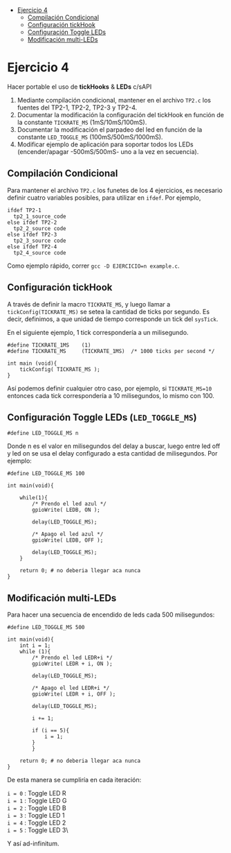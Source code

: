 
- [Ejercicio 4](#ejercicio-4)
  - [Compilación Condicional](#compilación-condicional)
  - [Configuración tickHook](#configuración-tickhook)
  - [Configuración Toggle LEDs](#configuración-toggle-leds)
  - [Modificación multi-LEDs](#modificación-multi-LEDs)

# Ejercicio 4

Hacer portable el uso de **tickHooks** & **LEDs** c/sAPI
  1. Mediante compilación condicional, mantener en el archivo `TP2.c` los fuentes del TP2-1, TP2-2, TP2-3 y TP2-4.
  2. Documentar la modificación la configuración del tickHook en función de la constante `TICKRATE_MS` (1mS/10mS/100mS).
  3. Documentar la modificación el parpadeo del led en función de la constante `LED_TOGGLE_MS` (100mS/500mS/1000mS).
  4. Modificar ejemplo de aplicación para soportar todos los LEDs (encender/apagar -500mS/500mS- uno a la vez en secuencia).

<a name="compilación-condicional"></a>
## Compilación Condicional

Para mantener el archivo `TP2.c` los funetes de los 4 ejercicios, es necesario definir cuatro variables posibles, para utilizar en `ifdef`. Por ejemplo, 

```{c}
ifdef TP2-1
  tp2_1_source_code
else ifdef TP2-2
  tp2_2_source code
else ifdef TP2-3
  tp2_3_source code
else ifdef TP2-4
  tp2_4_source code
```
Como ejemplo rápido, correr `gcc -D EJERCICIO=n example.c`.

<a name="configuración-tickhook"></a>
## Configuración tickHook

A través de definir la macro `TICKRATE_MS`, y luego llamar a `tickConfig(TICKRATE_MS)` se setea la cantidad de ticks por segundo. Es decir, definimos, a que unidad de tiempo corresponde un tick del `sysTick`.

En el siguiente ejemplo, 1 tick correspondería a un milisegundo.

```{c}
#define TICKRATE_1MS	(1)	
#define TICKRATE_MS		(TICKRATE_1MS)	/* 1000 ticks per second */

int main (void){
    tickConfig( TICKRATE_MS );
}

```

Así podemos definir cualquier otro caso, por ejemplo, si `TICKRATE_MS=10` entonces cada tick correspondería a 10 milisegundos, lo mismo con 100.

## Configuración Toggle LEDs (`LED_TOGGLE_MS`)

`#define LED_TOGGLE_MS n`

Donde n es el valor en milisegundos del delay a buscar, luego entre led off y led on se usa el delay configurado a esta cantidad de milisegundos. Por ejemplo:

```{c}
#define LED_TOGGLE_MS 100

int main(void){
    
    while(1){
        /* Prendo el led azul */
        gpioWrite( LEDB, ON );

        delay(LED_TOGGLE_MS);

        /* Apago el led azul */
        gpioWrite( LEDB, OFF );

        delay(LED_TOGGLE_MS);
    }

    return 0; # no deberia llegar aca nunca
}
```

## Modificación multi-LEDs

Para hacer una secuencia de encendido de leds cada 500 milisegundos:

```{c}
#define LED_TOGGLE_MS 500

int main(void){
    int i = 1;
    while (1){
        /* Prendo el led LEDR+i */
        gpioWrite( LEDR + i, ON );

        delay(LED_TOGGLE_MS);

        /* Apago el led LEDR+i */
        gpioWrite( LEDR + i, OFF );

        delay(LED_TOGGLE_MS);

        i += 1;

        if (i == 5){
            i = 1;
        }
        }

    return 0; # no deberia llegar aca nunca
}
```
De esta manera se cumpliría en cada iteración:

`i = 0` : Toggle LED R\
`i = 1` : Toggle LED G\
`i = 2` : Toggle LED B\
`i = 3` : Toggle LED 1\
`i = 4` : Toggle LED 2\
`i = 5` : Toggle LED 3\

Y así ad-infinitum.
 